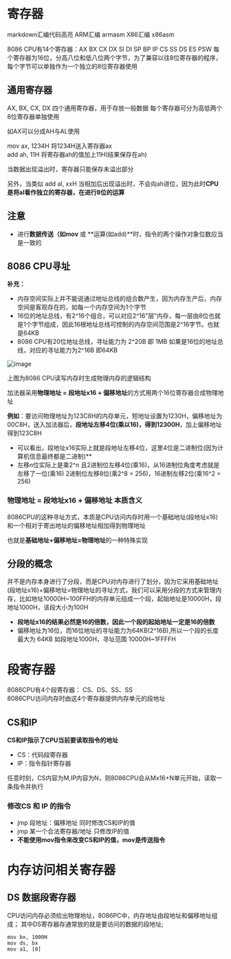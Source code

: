 # 寄存器  

markdown汇编代码高亮  ARM汇编	armasm   X86汇编	x86asm


8086 CPU有14个寄存器：AX BX CX DX SI DI SP BP IP CS SS DS ES PSW
每个寄存器为16位，分高八位和低八位两个字节，为了兼容以往8位寄存器的程序，每个字节可以单独作为一个独立的8位寄存器使用  


## 通用寄存器  

AX, BX, CX, DX 四个通用寄存器，用于存放一般数据  每个寄存器可分为高低两个8位寄存器单独使用  

如AX可以分成AH与AL使用   

mov ax, 1234H  将1234H送入寄存器ax  
add ah, 11H   将寄存器ah的值加上11H(结果保存在ah)  

当数据出现溢出时，寄存器只能保存未溢出部分  

另外，当类似 add al, xxH 当相加后出现溢出时，不会向ah进位，因为此时**CPU是将al看作独立的寄存器，在进行8位的运算**

## 注意  

* 进行**数据传送（如mov** 或 **运算(如add)**时，指令的两个操作对象位数应当是一致的


##  8086 CPU寻址  

**补充：**  
* 内存空间实际上并不能说通过地址总线的组合数产生，因为内存生产后，内存空间是客观存在的，如每一个内存空间为1个字节  
* 16位的地址总线，有2^16个组合，可以对应2^16"层”内存，每一层由8位也就是1个字节组成，因此16根地址总线可控制的内存空间范围是2^16字节。也就是64KB
* 8086 CPU有20位地址总线，寻址能力为 2^20B 即 1MB    如果是16位的地址总线，对应的寻址能力为2^16B 即64KB   

![image](https://user-images.githubusercontent.com/58176267/158290531-01d8fe95-140a-459e-b1f5-fa088ef307e4.png)

上图为8086 CPU读写内存时生成物理内存的逻辑结构  

加法器采用**物理地址 = 段地址x16 + 偏移地址**的方式用两个16位寄存器合成物理地址  

**例如**：要访问物理地址为123C8H的内存单元，短地址设置为1230H，偏移地址为00C8H，送入加法器后，**段地址左移4位(乘以16)，得到12300H**，加上偏移地址得到123C8H  

* 可以看出，段地址x16实际上就是段地址左移4位，这里4位是二进制位(因为计算机信息最终都是二进制)**  
* 左移n位实际上是乘2^n  且2进制位左移4位(乘16)，从16进制位角度考虑就是左移了一位(乘16)    2进制位左移8位(乘2^8 = 256)，16进制左移2位(乘16^2 = 256)  

### 物理地址 = 段地址x16 + 偏移地址  本质含义  

8086CPU的这种寻址方式，本质是CPU访问内存时用一个基础地址(段地址x16)和一个相对于寄出地址的偏移地址相加得到物理地址  

也就是**基础地址+偏移地址=物理地址**的一种特殊实现


## 分段的概念  

并不是内存本身进行了分段，而是CPU对内存进行了划分，因为它采用基础地址(段地址x16)+偏移地址=物理地址的寻址方式，我们可以采用分段的方式来管理内存，比如地址10000H~100FFH的内存单元组成一个段，起始地址是10000H，段地址1000H，该段大小为100H  

* **段地址x16的结果必然是16的倍数，因此一个段的起始地址一定是16的倍数**  
* 偏移地址为16位，而16位地址的寻址能力为64KB(2^16B),所以一个段的长度最大为 64KB  如段地址1000H，寻址范围 10000H~1FFFFH   



# 段寄存器  

8086CPU有4个段寄存器： CS、DS、SS、SS  
8086CPU访问内存时由这4个寄存器提供内存单元的段地址  

## CS和IP  

**CS和IP指示了CPU当前要读取指令的地址**  
* CS：代码段寄存器  
* IP：指令指针寄存器  

任意时刻，CS内容为M,IP内容为N，则8086CPU会从Mx16+N单元开始，读取一条指令并执行  

### 修改CS 和 IP 的指令  

* jmp 段地址：偏移地址       同时修改CS和IP的值  
* jmp 某一个合法寄存器/地址   只修改IP的值  
* **不能使用mov指令来改变CS和IP的值，mov是传送指令**  





# 内存访问相关寄存器  

## DS  数据段寄存器  

CPU访问内存必须给出物理地址，8086PC中，内存地址由段地址和偏移地址组成； 其中DS寄存器存通常放的就是要访问的数据的段地址;  

```x86asm
mov bx, 1000H
mov ds, bx
mov a1, [0]
```















